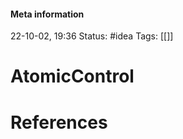 #### Meta information
22-10-02, 19:36
Status: #idea
Tags: [[]]





# AtomicControl







# References
